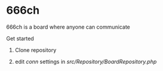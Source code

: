# 666ch
666ch is a board where anyone can communicate


Get started

1. Clone repository

2. edit *conn* settings in *src/Repository/BoardRepository.php*
